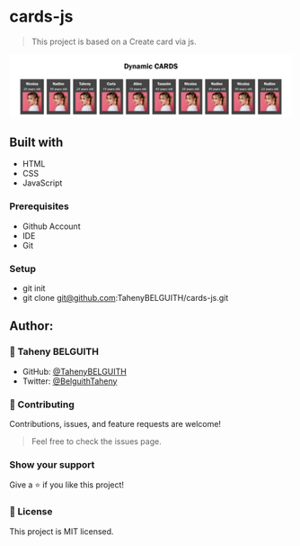 # cards-js

> This project is based on a Create card via js.

<p align="center">
  <img src="img/2.png"/>
</p>

## Built with

- HTML
- CSS
- JavaScript

### Prerequisites

- Github Account
- IDE
- Git

### Setup

- git init
- git clone git@github.com:TahenyBELGUITH/cards-js.git

## Author:

### 👩 Taheny BELGUITH

- GitHub: [@TahenyBELGUITH](https://github.com/TahenyBELGUITH)
- Twitter: [@BelguithTaheny](https://twitter.com/BelguithTaheny)

### 🤝 Contributing

Contributions, issues, and feature requests are welcome!

> Feel free to check the issues page.

### Show your support

Give a ⭐️ if you like this project!

### 📝 License

This project is MIT licensed.

